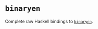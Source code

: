 # `binaryen`

Complete raw Haskell bindings to [`binaryen`](https://github.com/tweag/binaryen/tree/ddc4536187e67e476e8162f30f3bcd7fee2203d1).
